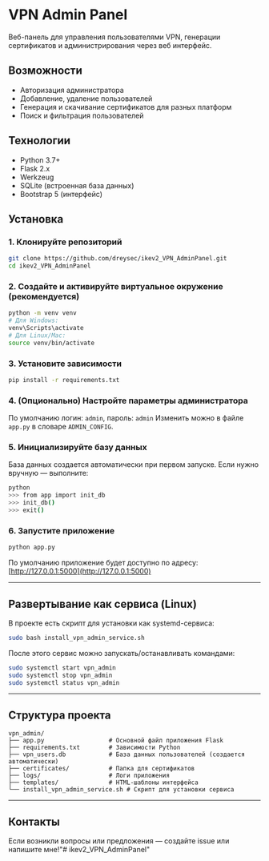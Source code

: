 # VPN Admin Panel

Веб-панель для управления пользователями VPN, генерации сертификатов и администрирования через веб интерфейс.

## Возможности

- Авторизация администратора
- Добавление, удаление пользователей
- Генерация и скачивание сертификатов для разных платформ
- Поиск и фильтрация пользователей

## Технологии

- Python 3.7+
- Flask 2.x
- Werkzeug
- SQLite (встроенная база данных)
- Bootstrap 5 (интерфейс)

## Установка

### 1. Клонируйте репозиторий

```sh
git clone https://github.com/dreysec/ikev2_VPN_AdminPanel.git
cd ikev2_VPN_AdminPanel
```

### 2. Создайте и активируйте виртуальное окружение (рекомендуется)

```sh
python -m venv venv
# Для Windows:
venv\Scripts\activate
# Для Linux/Mac:
source venv/bin/activate
```

### 3. Установите зависимости

```sh
pip install -r requirements.txt
```

### 4. (Опционально) Настройте параметры администратора

По умолчанию логин: `admin`, пароль: `admin`
Изменить можно в файле `app.py` в словаре `ADMIN_CONFIG`.

### 5. Инициализируйте базу данных

База данных создается автоматически при первом запуске.
Если нужно вручную — выполните:

```sh
python
>>> from app import init_db
>>> init_db()
>>> exit()
```

### 6. Запустите приложение

```sh
python app.py
```

По умолчанию приложение будет доступно по адресу:
[http://127.0.0.1:5000](http://127.0.0.1:5000)

---

## Развертывание как сервиса (Linux)

В проекте есть скрипт для установки как systemd-сервиса:

```sh
sudo bash install_vpn_admin_service.sh
```

После этого сервис можно запускать/останавливать командами:

```sh
sudo systemctl start vpn_admin
sudo systemctl stop vpn_admin
sudo systemctl status vpn_admin
```

---

## Структура проекта

```
vpn_admin/
├── app.py                  # Основной файл приложения Flask
├── requirements.txt        # Зависимости Python
├── vpn_users.db            # База данных пользователей (создается автоматически)
├── certificates/           # Папка для сертификатов
├── logs/                   # Логи приложения
├── templates/              # HTML-шаблоны интерфейса
└── install_vpn_admin_service.sh # Скрипт для установки сервиса
```

---

## Контакты

Если возникли вопросы или предложения — создайте issue или напишите мне!"# ikev2_VPN_AdminPanel" 
